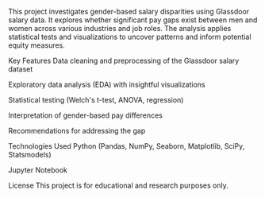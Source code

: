 This project investigates gender-based salary disparities using Glassdoor salary data. It explores whether significant pay gaps exist between men and women across various industries and job roles. The analysis applies statistical tests and visualizations to uncover patterns and inform potential equity measures.

Key Features
Data cleaning and preprocessing of the Glassdoor salary dataset

Exploratory data analysis (EDA) with insightful visualizations

Statistical testing (Welch's t-test, ANOVA, regression)

Interpretation of gender-based pay differences

Recommendations for addressing the gap

Technologies Used
Python (Pandas, NumPy, Seaborn, Matplotlib, SciPy, Statsmodels)

Jupyter Notebook

License
This project is for educational and research purposes only.


